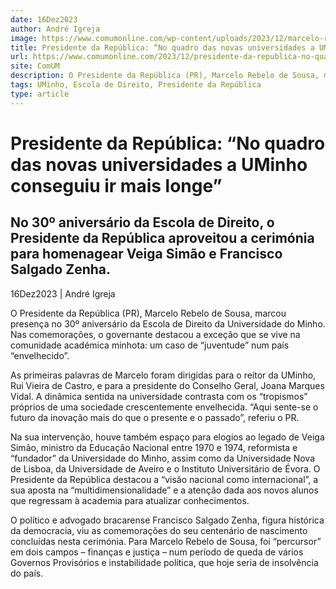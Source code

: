 ```yaml
---
date: 16Dez2023
author: André Igreja
image: https://www.comumonline.com/wp-content/uploads/2023/12/marcelo-rebelo-de-sousa-1.jpeg
title: Presidente da República: “No quadro das novas universidades a UMinho conseguiu ir mais longe”
url: https://www.comumonline.com/2023/12/presidente-da-republica-no-quadro-das-novas-universidades-a-uminho-conseguiu-ir-mais-longe/
site: ComUM
description: O Presidente da República (PR), Marcelo Rebelo de Sousa, marcou presença no 30º aniversário da Escola de Direito da Universidade do Minho.
tags: UMinho, Escola de Direito, Presidente da República
type: article
---
```



# Presidente da República: “No quadro das novas universidades a UMinho conseguiu ir mais longe”

## No 30º aniversário da Escola de Direito, o Presidente da República aproveitou a cerimónia para homenagear Veiga Simão e Francisco Salgado Zenha.

16Dez2023 | André Igreja

O Presidente da República (PR), Marcelo Rebelo de Sousa, marcou presença no 30º aniversário da Escola de Direito da Universidade do Minho. Nas comemorações, o governante destacou a exceção que se vive na comunidade académica minhota: um caso de “juventude” num país “envelhecido”.

As primeiras palavras de Marcelo foram dirigidas para o reitor da UMinho, Rui Vieira de Castro, e para a presidente do Conselho Geral, Joana Marques Vidal. A dinâmica sentida na universidade contrasta com os “tropismos” próprios de uma sociedade crescentemente envelhecida. “Aqui sente-se o futuro da inovação mais do que o presente e o passado”, referiu o PR.

Na sua intervenção, houve também espaço para elogios ao legado de Veiga Simão, ministro da Educação Nacional entre 1970 e 1974, reformista e “fundador” da Universidade do Minho, assim como da Universidade Nova de Lisboa, da Universidade de Aveiro e o Instituto Universitário de Évora. O Presidente da República destacou a “visão nacional como internacional”, a sua aposta na “multidimensionalidade” e a atenção dada aos novos alunos que regressam à academia para atualizar conhecimentos.

O político e advogado bracarense Francisco Salgado Zenha, figura histórica da democracia, viu as comemorações do seu centenário de nascimento concluídas nesta cerimónia. Para Marcelo Rebelo de Sousa, foi “percursor” em dois campos – finanças e justiça – num período de queda de vários Governos Provisórios e instabilidade política, que hoje seria de insolvência do país.

 

 

 

 

